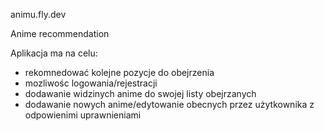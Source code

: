 animu.fly.dev

Anime recommendation

Aplikacja ma na celu:
- rekomnedować kolejne pozycje do obejrzenia
- mozliwośc logowania/rejestracji
- dodawanie widzinych anime do swojej listy obejrzanych
- dodawanie nowych anime/edytowanie obecnych przez użytkownika z odpowienimi uprawnieniami
